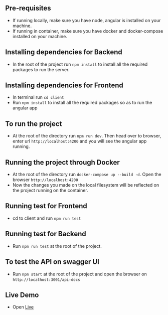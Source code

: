 ## Pre-requisites
- If running locally, make sure you have node, angular is installed on your machine.
- If running in container, make sure you have docker and docker-compose installed on your machine.

## Installing dependencies for Backend
- In the root of the project run `npm install` to install all the required packages to run the server.

## Installing dependencies for Frontend
- In terminal run `cd client`
- Run `npm install` to install all the required packages so as to run the angular app

## To run the project
- At the root of the directory run `npm run dev`. Then head over to browser, enter url `http://localhost:4200` and you will see the angular app running.

## Running the project through Docker
- At the root of the directory run `docker-compose up --build -d`. Open the browser `http://localhost:4200`
- Now the changes you made on the local filesystem will be reflected on the project running on the container.

## Running test for Frontend
- cd to client and run `npm run test`

## Running test for Backend
- Run `npm run test` at the root of the project.

## To test the API on swagger UI
- Run `npm start` at the root of the project and open the browser on `http://localhost:3001/api-docs`

## Live Demo
- Open [Live](https://pactch-infotech.herokuapp.com/)